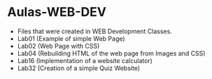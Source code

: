 # Aulas-WEB-DEV

- Files that were created in WEB Development Classes.
- Lab01 (Example of simple Web Page)
- Lab02 (Web Page with CSS)
- Lab04 (Rebuilding HTML of the web page from Images and CSS)
- Lab16 (Implementation of a website calculator)
- Lab32 (Creation of a simple Quiz Website)
